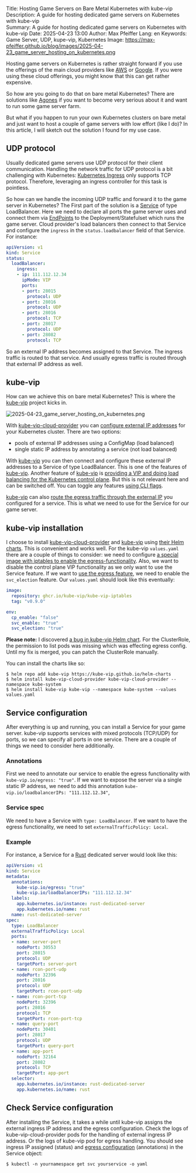 Title: Hosting Game Servers on Bare Metal Kubernetes with kube-vip  
Description: A guide for hosting dedicated game servers on Kubernetes with kube-vip    
Summary: A guide for hosting dedicated game servers on Kubernetes with kube-vip
Date: 2025-04-23 13:00
Author: Max Pfeiffer
Lang: en
Keywords: Game Server, UDP, kupe-vip, Kubernetes
Image: https://max-pfeiffer.github.io/blog/images/2025-04-23_game_server_hosting_on_kubernetes.png

Hosting game servers on Kubernetes is rather straight forward if you use the offerings of the main
cloud providers like [AWS](https://aws.amazon.com/gametech/game-backend-infrastructure/)
or [Google](https://games.withgoogle.com/solutions/create-great-games/host/). If you were using these cloud offerings,
you might know that this can get rather expensive.

So how are you going to do that on bare metal Kubernetes? There are solutions like [Agones](https://github.com/googleforgames/agones)
if you want to become very serious about it and want to run some game server farm. 

But what if you happen to run your own Kubernetes clusters on bare metal and just want to host a couple of game servers
with low effort (like I do)? In this article, I will sketch out the solution I found for my use case.

## UDP protocol
Usually dedicated game servers use UDP protocol for their client communication. Handling the network traffic for UDP
protocol is a bit challenging with Kubernetes: [Kubernetes Ingress](https://kubernetes.io/docs/concepts/services-networking/ingress/)
only supports TCP protocol. Therefore, leveraging an ingress controller for this task is pointless.

So how can we handle the incoming UDP traffic and forward it to the game server in Kubernetes? The First part of the
solution is a [Service](https://kubernetes.io/docs/concepts/services-networking/service/) of type LoadBalancer. Here
we need to declare all ports the game server uses and connect them via
[EndPoints](https://kubernetes.io/docs/reference/kubernetes-api/service-resources/endpoints-v1/) to the
Deployment/Statefulset which runs the game server. Cloud provider's load balancers then connect to that Service and
configure the `ingress` in the `status.loadbalancer` field of that Service. For instance:
```yaml
apiVersion: v1
kind: Service
status:
  loadBalancer:
    ingress:
    - ip: 111.112.12.34
      ipMode: VIP
      ports:
      - port: 28015
        protocol: UDP
      - port: 28016
        protocol: UDP
      - port: 28016
        protocol: TCP
      - port: 28017
        protocol: UDP
      - port: 28082
        protocol: TCP
```
So an external IP address becomes assigned to that Service. The ingress traffic is routed to that service. And usually
egress traffic is routed through that external IP address as well. 

## kube-vip
How can we achieve this on bare metal Kubernetes? This is where the [kube-vip](https://kube-vip.io/) project kicks in.

![2025-04-23_game_server_hosting_on_kubernetes.png]({static}/images/2025-04-23_game_server_hosting_on_kubernetes.png)

With [kube-vip-cloud-provider](https://github.com/kube-vip/kube-vip-cloud-provider) you can [configure external IP
addresses](https://kube-vip.io/docs/usage/cloud-provider/#the-kube-vip-cloud-provider-configmap) for your Kubernetes
cluster. There are two options:

 * pools of external IP addresses using a ConfigMap (load balanced)
 * single static IP address by annotating a service (not load balanced)

With [kube-vip](https://github.com/kube-vip/kube-vip) you can then connect and configure these external IP addresses to
a Service of type LoadBalancer. This is one of the features of [kube-vip](https://github.com/kube-vip/kube-vip).
Another feature of [kube-vip](https://github.com/kube-vip/kube-vip) is [providing a VIP and doing load balancing for the
Kubernetes control plane](https://kube-vip.io/docs/about/features/). But this is not relevant here and can be
switched off. You can toggle any features [using CLI flags](https://kube-vip.io/docs/installation/flags/).

[kube-vip](https://github.com/kube-vip/kube-vip) can also
[route the egress traffic through the external IP](https://kube-vip.io/docs/usage/egress/) you configured for a service.
This is what we need to use for the Service for our game server. 

## kube-vip installation
I choose to install [kube-vip-cloud-provider](https://github.com/kube-vip/kube-vip-cloud-provider) and
[kube-vip](https://github.com/kube-vip/kube-vip) using [their Helm charts](https://github.com/kube-vip/helm-charts).
This is convenient and works well. For the kube-vip `values.yaml` there are a couple of things to consider: we need to
configure [a special image with iptables to enable the egress-functionality](https://kube-vip.io/docs/usage/egress/#using-kube-vip-egress).
Also, we want to disable the control plane VIP functionality as we only want to use the Service feature. If we want to
[use the egress feature](https://kube-vip.io/docs/usage/kubernetes-services/#external-traffic-policy-kube-vip-v050),
we need to enable the `svc_election` feature. Our `values.yaml` should look like this eventually:
```yaml
image:
  repository: ghcr.io/kube-vip/kube-vip-iptables
  tag: "v0.9.0"

env:
  cp_enable: "false"
  svc_enable: "true"
  svc_election: "true"
```

**Please note:** I discovered [a bug in kube-vip Helm chart](https://github.com/kube-vip/helm-charts/issues/68).
For the ClusterRole, the permission to list pods was missing which was effecting egress config. Until my fix is merged,
you can patch the ClusterRole manually. 

You can install the charts like so:
```shell
$ helm repo add kube-vip https://kube-vip.github.io/helm-charts
$ helm install kube-vip-cloud-provider kube-vip-cloud-provider --namespace kube-system
$ helm install kube-vip kube-vip --namespace kube-system --values values.yaml
```

## Service configuration
After everything is up and running, you can install a Service for your game server. kube-vip supports services with
mixed protocols (TCP/UDP) for ports, so we can specify all ports in one service. There are a couple of things we
need to consider here additionally.

### Annotations
First we need to annotate our service to enable the egress functionality with `kube-vip.io/egress: "true"`. If we want
to expose the server via a single static IP address, we need to add this annotation 
`kube-vip.io/loadbalancerIPs: "111.112.12.34"`,

### Service spec
We need to have a Service with `type: LoadBalancer`. If we want to have the egress functionality, we need to set
`externalTrafficPolicy: Local`.

### Example
For instance, a Service for a [Rust](https://rust.facepunch.com/) dedicated server would look like this:
```yaml
apiVersion: v1
kind: Service
metadata:
  annotations:
    kube-vip.io/egress: "true"
    kube-vip.io/loadbalancerIPs: "111.112.12.34"
  labels:
    app.kubernetes.io/instance: rust-dedicated-server
    app.kubernetes.io/name: rust
  name: rust-dedicated-server
spec:
  type: LoadBalancer
  externalTrafficPolicy: Local  
  ports:
  - name: server-port
    nodePort: 30553
    port: 28015
    protocol: UDP
    targetPort: server-port
  - name: rcon-port-udp
    nodePort: 32396
    port: 28016
    protocol: UDP
    targetPort: rcon-port-udp
  - name: rcon-port-tcp
    nodePort: 32396
    port: 28016
    protocol: TCP
    targetPort: rcon-port-tcp
  - name: query-port
    nodePort: 30401
    port: 28017
    protocol: UDP
    targetPort: query-port
  - name: app-port
    nodePort: 32164
    port: 28082
    protocol: TCP
    targetPort: app-port
  selector:
    app.kubernetes.io/instance: rust-dedicated-server
    app.kubernetes.io/name: rust
```

## Check Service configuration
After installing the Service, it takes a while until kube-vip assigns the external ingress IP address and the egress
configuration. Check the logs of kube-vip-cloud-provider pods for the handling of external ingress IP address. Or
the logs of kube-vip pod for egress handling. You should see ingress IP assigned (status) and
[egress configuration](https://kube-vip.io/docs/usage/egress/#understanding-the-egress-configuration) (annotations) in
the Service object:
```shell
$ kubectl -n yournamespace get svc yourservice -o yaml 
```
